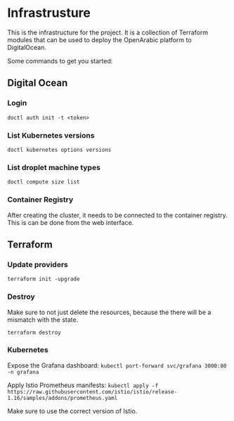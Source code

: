 # Infrastrusture

This is the infrastructure for the project. It is a collection of Terraform modules that can be used to deploy the OpenArabic platform to DigitalOcean.

Some commands to get you started:

## Digital Ocean

### Login

`doctl auth init -t <token>`

### List Kubernetes versions

`doctl kubernetes options versions`

### List droplet machine types

`doctl compute size list`

### Container Registry

After creating the cluster, it needs to be connected to the container registry. This is can be done from the web interface.

## Terraform

### Update providers

`terraform init -upgrade`

### Destroy

Make sure to not just delete the resources, because the there will be a mismatch with the state.

`terraform destroy`

### Kubernetes

Expose the Grafana dashboard: `kubectl port-forward svc/grafana 3000:80 -n grafana`

Apply Istio Prometheus manifests: `kubectl apply -f https://raw.githubusercontent.com/istio/istio/release-1.16/samples/addons/prometheus.yaml`

Make sure to use the correct version of Istio.
